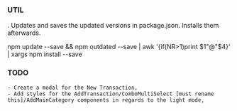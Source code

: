### UTIL

. Updates and saves the updated versions in package.json. Installs them afterwards.

npm update --save && npm outdated --save | awk '{if(NR>1)print $1"@"$4}' | xargs npm install --save

### TODO

    - Create a modal for the New Transaction,
    - Add styles for the AddTransaction/ComboMultiSelect [must rename this]/AddMainCategory components in regards to the light mode,
